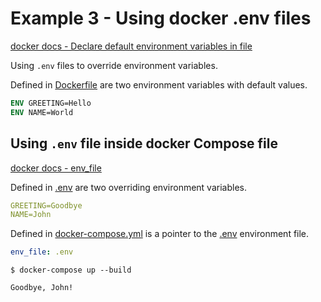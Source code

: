 # Example 3 - Using docker .env files

[docker docs - Declare default environment variables in file](https://docs.docker.com/compose/env-file/)

Using `.env` files to override environment variables.

Defined in [Dockerfile](Dockerfile) are two environment variables with default values.

```Dockerfile
ENV GREETING=Hello
ENV NAME=World
```

## Using `.env` file inside docker Compose file

[docker docs - env_file](https://docs.docker.com/compose/compose-file/#env_file)

Defined in [.env](.env) are two overriding environment variables.

```yml
GREETING=Goodbye
NAME=John
```

Defined in [docker-compose.yml](docker-compose.yml) is a pointer to the [.env](.env) environment file.

```yml
env_file: .env
```

`$ docker-compose up --build`

```
Goodbye, John!
```